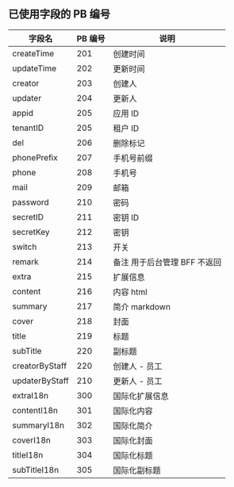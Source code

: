 ## 已使用字段的 PB 编号
| 字段名 | PB 编号 | 说明 |
| --- | --- | --- |
| createTime | 201 | 创建时间 |
| updateTime | 202 | 更新时间 |
| creator | 203 | 创建人 |
| updater | 204 | 更新人 |
| appid | 205 | 应用 ID |
| tenantID | 205 | 租户 ID |
| del | 206 | 删除标记 |
| phonePrefix | 207 | 手机号前缀 |
| phone | 208 | 手机号 |
| mail | 209 | 邮箱 |
| password | 210 | 密码 |
| secretID | 211 | 密钥 ID |
| secretKey | 212 | 密钥 |
| switch | 213 | 开关 |
| remark | 214 | 备注 用于后台管理 BFF 不返回 |
| extra | 215 | 扩展信息 |
| content | 216 | 内容 html |
| summary | 217 | 简介 markdown |
| cover | 218 | 封面 |
| title | 219 | 标题 |
| subTitle | 220 | 副标题 |
| creatorByStaff |  220 | 创建人 - 员工 |
| updaterByStaff |  210 | 更新人 - 员工 |
| extraI18n | 300 | 国际化扩展信息 |
| contentI18n | 301 | 国际化内容 |
| summaryI18n | 302 | 国际化简介 |
| coverI18n | 303 | 国际化封面 |
| titleI18n | 304 | 国际化标题 |
| subTitleI18n | 305 | 国际化副标题 |

